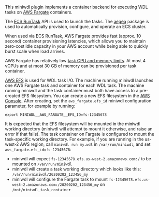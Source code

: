 This miniwdl plugin implements a container backend for executing WDL tasks on
[AWS Fargate](https://aws.amazon.com/fargate/) containers.

The [ECS RunTask](https://docs.aws.amazon.com/AmazonECS/latest/APIReference/API_RunTask.html) API is used to launch the
tasks. The [aegea](https://github.com/kislyuk/aegea) package is used to automatically provision, configure, and operate
an ECS cluster.

When used via ECS RunTask, AWS Fargate provides fast (approx. 10 second) container provisioning latencies, which allows
you to maintain zero-cost idle capacity in your AWS account while being able to quickly burst scale when load arrives.

AWS Fargate has relatively low
[task CPU and memory limits](https://docs.aws.amazon.com/AmazonECS/latest/developerguide/AWS_Fargate.html). At most 4
vCPUs and at most 30 GB of memory can be provisioned per task container.

[AWS EFS](https://aws.amazon.com/efs/) is used for WDL task I/O. The machine running miniwdl launches one AWS Fargate
task and container for each WDL task. The machine running miniwdl and the task container must both have access to a
pre-created EFS filesystem. You can create a new EFS filesystem in the
[AWS Console](https://console.aws.amazon.com/efs). After creating, set the `aws_fargate.efs_id` miniwdl configuration
parameter, for example by running:

```
export MINIWDL__AWS_FARGATE__EFS_ID=fs-12345678
```

It is expected that the EFS filesystem will be mounted in the miniwdl working directory (miniwdl will attempt to mount
it otherwise, and raise an error if that fails). The task container on Fargate is configured to mount the task-specific
working directory. For example, if you are running in the us-west-2 AWS region, call `miniwdl run my.wdl` in
`/var/run/miniwdl`, and set `aws_fargate.efs_id=fs-12345678`:

* miniwdl will expect `fs-12345678.efs.us-west-2.amazonaws.com:/` to be mounted on `/var/run/miniwdl`
* miniwdl will create a task working directory which looks like this: `/var/run/miniwdl/20200202_123456_my`
* miniwdl will configure the Fargate task to mount `fs-12345678.efs.us-west-2.amazonaws.com:/20200202_123456_my` on
  `/mnt/miniwdl_task_container`
